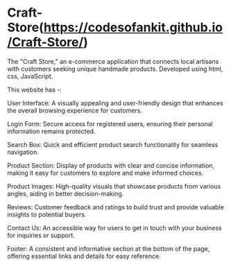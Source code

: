 # Craft-Store(https://codesofankit.github.io/Craft-Store/)
The "Craft Store," an e-commerce application that  connects local artisans with customers seeking unique handmade  products. Developed using html, css, JavaScript.

This website has -:

User Interface: A visually appealing and user-friendly design that enhances the overall browsing experience for customers.

Login Form: Secure access for registered users, ensuring their personal information remains protected.

Search Box: Quick and efficient product search functionality for seamless navigation.

Product Section: Display of products with clear and concise information, making it easy for customers to explore and make informed choices.

Product Images: High-quality visuals that showcase products from various angles, aiding in better decision-making.

Reviews: Customer feedback and ratings to build trust and provide valuable insights to potential buyers.

Contact Us: An accessible way for users to get in touch with your business for inquiries or support.

Footer: A consistent and informative section at the bottom of the page, offering essential links and details for easy reference.
